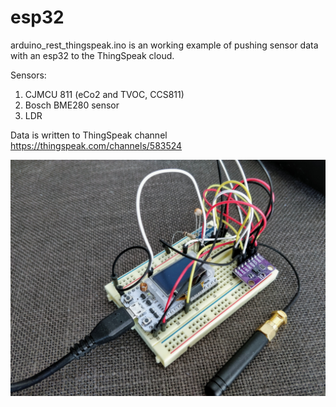 # esp32

arduino_rest_thingspeak.ino is an working example of pushing sensor data with an esp32 to the ThingSpeak cloud. 

Sensors: 
1. CJMCU 811 (eCo2 and TVOC, CCS811)
2. Bosch BME280 sensor 
3. LDR

Data is written to ThingSpeak channel https://thingspeak.com/channels/583524

![Overview](IMG_20181006_130312.jpg)
